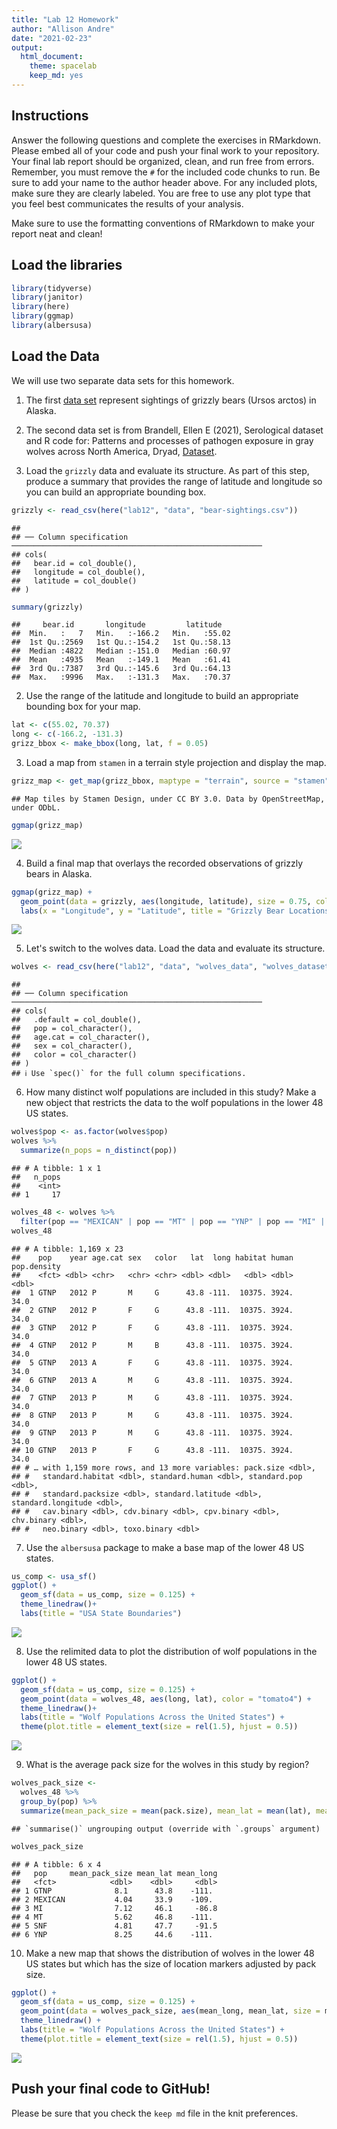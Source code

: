 ```yaml
---
title: "Lab 12 Homework"
author: "Allison Andre"
date: "2021-02-23"
output:
  html_document: 
    theme: spacelab
    keep_md: yes
---
```




## Instructions
Answer the following questions and complete the exercises in RMarkdown. Please embed all of your code and push your final work to your repository. Your final lab report should be organized, clean, and run free from errors. Remember, you must remove the `#` for the included code chunks to run. Be sure to add your name to the author header above. For any included plots, make sure they are clearly labeled. You are free to use any plot type that you feel best communicates the results of your analysis.  

Make sure to use the formatting conventions of RMarkdown to make your report neat and clean!  

## Load the libraries

```r
library(tidyverse)
library(janitor)
library(here)
library(ggmap)
library(albersusa)
```

## Load the Data
We will use two separate data sets for this homework.  

1. The first [data set](https://rcweb.dartmouth.edu/~f002d69/workshops/index_rspatial.html) represent sightings of grizzly bears (Ursos arctos) in Alaska.  
2. The second data set is from Brandell, Ellen E (2021), Serological dataset and R code for: Patterns and processes of pathogen exposure in gray wolves across North America, Dryad, [Dataset](https://doi.org/10.5061/dryad.5hqbzkh51).  

1. Load the `grizzly` data and evaluate its structure. As part of this step, produce a summary that provides the range of latitude and longitude so you can build an appropriate bounding box.

```r
grizzly <- read_csv(here("lab12", "data", "bear-sightings.csv"))
```

```
## 
## ── Column specification ────────────────────────────────────────────────────────
## cols(
##   bear.id = col_double(),
##   longitude = col_double(),
##   latitude = col_double()
## )
```


```r
summary(grizzly)
```

```
##     bear.id       longitude         latitude    
##  Min.   :   7   Min.   :-166.2   Min.   :55.02  
##  1st Qu.:2569   1st Qu.:-154.2   1st Qu.:58.13  
##  Median :4822   Median :-151.0   Median :60.97  
##  Mean   :4935   Mean   :-149.1   Mean   :61.41  
##  3rd Qu.:7387   3rd Qu.:-145.6   3rd Qu.:64.13  
##  Max.   :9996   Max.   :-131.3   Max.   :70.37
```

2. Use the range of the latitude and longitude to build an appropriate bounding box for your map.

```r
lat <- c(55.02, 70.37)
long <- c(-166.2, -131.3)
grizz_bbox <- make_bbox(long, lat, f = 0.05)
```

3. Load a map from `stamen` in a terrain style projection and display the map.

```r
grizz_map <- get_map(grizz_bbox, maptype = "terrain", source = "stamen")
```

```
## Map tiles by Stamen Design, under CC BY 3.0. Data by OpenStreetMap, under ODbL.
```


```r
ggmap(grizz_map)
```

![](lab12_hw_files/figure-html/unnamed-chunk-6-1.png)<!-- -->

4. Build a final map that overlays the recorded observations of grizzly bears in Alaska.

```r
ggmap(grizz_map) + 
  geom_point(data = grizzly, aes(longitude, latitude), size = 0.75, color = "darkslategrey") +
  labs(x = "Longitude", y = "Latitude", title = "Grizzly Bear Locations")
```

![](lab12_hw_files/figure-html/unnamed-chunk-7-1.png)<!-- -->

5. Let's switch to the wolves data. Load the data and evaluate its structure.

```r
wolves <- read_csv(here("lab12", "data", "wolves_data", "wolves_dataset.csv"))
```

```
## 
## ── Column specification ────────────────────────────────────────────────────────
## cols(
##   .default = col_double(),
##   pop = col_character(),
##   age.cat = col_character(),
##   sex = col_character(),
##   color = col_character()
## )
## ℹ Use `spec()` for the full column specifications.
```

6. How many distinct wolf populations are included in this study? Make a new object that restricts the data to the wolf populations in the lower 48 US states.

```r
wolves$pop <- as.factor(wolves$pop)
wolves %>% 
  summarize(n_pops = n_distinct(pop))
```

```
## # A tibble: 1 x 1
##   n_pops
##    <int>
## 1     17
```


```r
wolves_48 <- wolves %>% 
  filter(pop == "MEXICAN" | pop == "MT" | pop == "YNP" | pop == "MI" | pop == "SNF" | pop == "GTNP")
wolves_48
```

```
## # A tibble: 1,169 x 23
##    pop    year age.cat sex   color   lat  long habitat human pop.density
##    <fct> <dbl> <chr>   <chr> <chr> <dbl> <dbl>   <dbl> <dbl>       <dbl>
##  1 GTNP   2012 P       M     G      43.8 -111.  10375. 3924.        34.0
##  2 GTNP   2012 P       F     G      43.8 -111.  10375. 3924.        34.0
##  3 GTNP   2012 P       F     G      43.8 -111.  10375. 3924.        34.0
##  4 GTNP   2012 P       M     B      43.8 -111.  10375. 3924.        34.0
##  5 GTNP   2013 A       F     G      43.8 -111.  10375. 3924.        34.0
##  6 GTNP   2013 A       M     G      43.8 -111.  10375. 3924.        34.0
##  7 GTNP   2013 P       M     G      43.8 -111.  10375. 3924.        34.0
##  8 GTNP   2013 P       M     G      43.8 -111.  10375. 3924.        34.0
##  9 GTNP   2013 P       M     G      43.8 -111.  10375. 3924.        34.0
## 10 GTNP   2013 P       F     G      43.8 -111.  10375. 3924.        34.0
## # … with 1,159 more rows, and 13 more variables: pack.size <dbl>,
## #   standard.habitat <dbl>, standard.human <dbl>, standard.pop <dbl>,
## #   standard.packsize <dbl>, standard.latitude <dbl>, standard.longitude <dbl>,
## #   cav.binary <dbl>, cdv.binary <dbl>, cpv.binary <dbl>, chv.binary <dbl>,
## #   neo.binary <dbl>, toxo.binary <dbl>
```

7. Use the `albersusa` package to make a base map of the lower 48 US states.

```r
us_comp <- usa_sf()
ggplot() + 
  geom_sf(data = us_comp, size = 0.125) + 
  theme_linedraw()+
  labs(title = "USA State Boundaries")
```

![](lab12_hw_files/figure-html/unnamed-chunk-11-1.png)<!-- -->

8. Use the relimited data to plot the distribution of wolf populations in the lower 48 US states.

```r
ggplot() +
  geom_sf(data = us_comp, size = 0.125) + 
  geom_point(data = wolves_48, aes(long, lat), color = "tomato4") +
  theme_linedraw()+
  labs(title = "Wolf Populations Across the United States") +
  theme(plot.title = element_text(size = rel(1.5), hjust = 0.5))
```

![](lab12_hw_files/figure-html/unnamed-chunk-12-1.png)<!-- -->

9. What is the average pack size for the wolves in this study by region?

```r
wolves_pack_size <-
  wolves_48 %>% 
  group_by(pop) %>% 
  summarize(mean_pack_size = mean(pack.size), mean_lat = mean(lat), mean_long = mean(long))
```

```
## `summarise()` ungrouping output (override with `.groups` argument)
```

```r
wolves_pack_size
```

```
## # A tibble: 6 x 4
##   pop     mean_pack_size mean_lat mean_long
##   <fct>            <dbl>    <dbl>     <dbl>
## 1 GTNP              8.1      43.8    -111. 
## 2 MEXICAN           4.04     33.9    -109. 
## 3 MI                7.12     46.1     -86.8
## 4 MT                5.62     46.8    -111. 
## 5 SNF               4.81     47.7     -91.5
## 6 YNP               8.25     44.6    -111.
```

10. Make a new map that shows the distribution of wolves in the lower 48 US states but which has the size of location markers adjusted by pack size.

```r
ggplot() +
  geom_sf(data = us_comp, size = 0.125) + 
  geom_point(data = wolves_pack_size, aes(mean_long, mean_lat, size = mean_pack_size), color = "tomato4") +
  theme_linedraw() +
  labs(title = "Wolf Populations Across the United States") +
  theme(plot.title = element_text(size = rel(1.5), hjust = 0.5))
```

![](lab12_hw_files/figure-html/unnamed-chunk-14-1.png)<!-- -->

## Push your final code to GitHub!
Please be sure that you check the `keep md` file in the knit preferences. 
